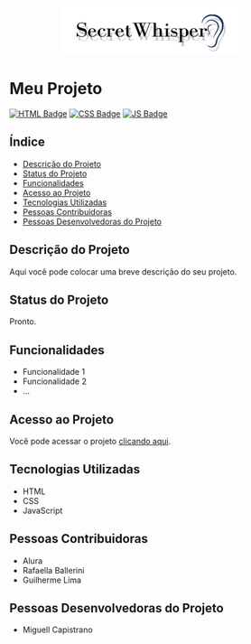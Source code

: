 <p align="center">
  <img src="https://github.com/miguellcapistrano/Site-Decodificador/blob/main/assets/Logo%20SecretWhisper%202.png" alt="Logo do Meu Projeto">
</p>

# Meu Projeto

[![HTML Badge](https://img.shields.io/badge/-HTML-orange)](https://developer.mozilla.org/en-US/docs/Web/HTML)
[![CSS Badge](https://img.shields.io/badge/-CSS-blue)](https://developer.mozilla.org/en-US/docs/Web/CSS)
[![JS Badge](https://img.shields.io/badge/-JavaScript-yellow)](https://developer.mozilla.org/en-US/docs/Web/JavaScript)

## Índice
- [Descrição do Projeto](#descrição-do-projeto)
- [Status do Projeto](#status-do-projeto)
- [Funcionalidades](#funcionalidades)
- [Acesso ao Projeto](#acesso-ao-projeto)
- [Tecnologias Utilizadas](#tecnologias-utilizadas)
- [Pessoas Contribuidoras](#pessoas-contribuidoras)
- [Pessoas Desenvolvedoras do Projeto](#pessoas-desenvolvedoras-do-projeto)

## Descrição do Projeto

Aqui você pode colocar uma breve descrição do seu projeto.

## Status do Projeto

Pronto.

## Funcionalidades

- Funcionalidade 1
- Funcionalidade 2
- ...

## Acesso ao Projeto

Você pode acessar o projeto [clicando aqui](https://miguellcapistrano.github.io/Site-Decodificador/).

## Tecnologias Utilizadas

- HTML
- CSS
- JavaScript

## Pessoas Contribuidoras

- Alura
- Rafaella Ballerini
- Guilherme Lima

## Pessoas Desenvolvedoras do Projeto

- Miguell Capistrano
